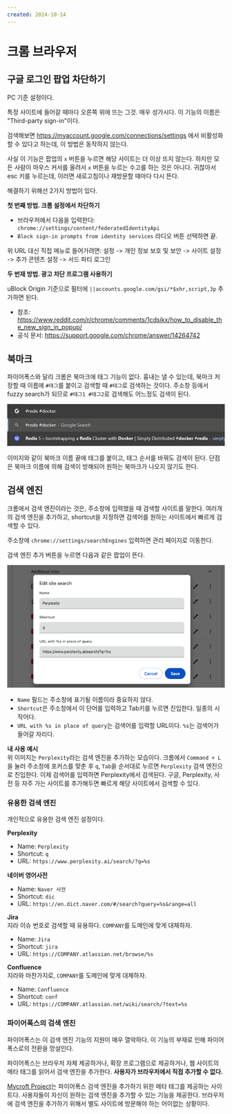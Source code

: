 ```yaml
---
created: 2024-10-14
---
```

# 크롬 브라우저

## 구글 로그인 팝업 차단하기

PC 기준 설정이다.

특정 사이트에 들어갈 때마다 오른쪽 위에 뜨는 그것. 매우 성가시다.
이 기능의 이름은 "Third-party sign-in"이다.

검색해보면 https://myaccount.google.com/connections/settings 에서 비활성화 할 수 있다고 하는데, 이 방법은 동작하지 않는다.

사실 이 기능은 팝업의 `x` 버튼을 누르면 해당 사이트는 더 이상 뜨지 않는다.
하지만 모든 사람이 마우스 커서를 올려서 `x` 버튼을 누르는 수고를 하는 것은 아니다.
귀찮아서 esc 키를 누르는데, 이러면 새로고침이나 재방문할 때마다 다시 뜬다.

해결하기 위해선 2가지 방법이 있다.

**첫 번째 방법. 크롬 설정에서 차단하기**

- 브라우저에서 다음을 입력한다: `chrome://settings/content/federatedIdentityApi`
- `Block sign-in prompts from identity services` 라디오 버튼 선택하면 끝.

위 URL 대신 직접 메뉴로 들어가려면: 설정 -> 개인 정보 보호 및 보안 -> 사이트 설정 -> 추가 콘텐츠 설정 -> 서드 파티 로그인

**두 번재 방법. 광고 차단 프로그램 사용하기**

uBlock Origin 기준으로 필터에 `||accounts.google.com/gsi/*$xhr,script,3p` 추가하면 된다.

- 참조: https://www.reddit.com/r/chrome/comments/1cdsikx/how_to_disable_the_new_sign_in_popup/
- 공식 문서: https://support.google.com/chrome/answer/14264742

## 북마크

파이어폭스와 달리 크롬은 북마크에 태그 기능이 없다.
흉내는 낼 수 있는데, 북마크 저장할 때 이름에 `#태그`를 붙이고 검색할 때 `#태그`로 검색하는 것이다.
주소창 등에서 fuzzy search가 되므로 `#태그1 #태그2`로 검색해도 어느정도 검색이 된다.

![chrome bookmarks tagging](./res/chrome-bookmarks-tagging.png)

이미지와 같이 북마크 이름 끝에 태그를 붙이고, 태그 순서를 바꿔도 검색이 된다.
단점은 북마크 이름에 의해 검색이 방해되어 원하는 북마크가 나오지 않기도 한다.

## 검색 엔진

크롬에서 검색 엔진이라는 것은, 주소창에 입력했을 때 검색할 사이트를 말한다.
여러개의 검색 엔진을 추가하고, shortcut을 지정하면 검색어를 원하는 사이트에서 빠르게 검색할 수 있다.

주소창에 `chrome://settings/searchEngines` 입력하면 관리 페이지로 이동한다.

검색 엔진 추가 버튼을 누르면 다음과 같은 팝업이 뜬다.

![chrome browser search engine addition](./res/chrome-browser-search-engine-addition.png)

- `Name` 필드는 주소창에 표기될 이름이라 중요하지 않다.
- `Shortcut`은 주소창에서 이 단어를 입력하고 Tab키를 누르면 진입한다. 일종의 시작어다.
- `URL with %s in place of query`는 검색어를 입력할 URL이다. `%s`는 검색어가 들어갈 자리다.

**내 사용 예시** \
위 이미지는 `Perplexity`라는 검색 엔진을 추가하는 모습이다.
크롬에서 `Command + L`을 눌러 주소창에 포커스를 맞춘 후 `q`, `Tab`을 순서대로 누르면 `Perplexity` 검색 엔진으로 진입한다.
이제 검색어를 입력하면 Perplexity에서 검색된다.
구글, Perplexity, 사전 등 자주 가는 사이트를 추가해두면 빠르게 해당 사이트에서 검색할 수 있다.

### 유용한 검색 엔진

개인적으로 유용한 검색 엔진 설정이다.

**Perplexity**

- Name: `Perplexity`
- Shortcut: `q`
- URL: `https://www.perplexity.ai/search/?q=%s`

**네이버 영어사전**

- Name: `Naver 사전`
- Shortcut: `dic`
- URL: `https://en.dict.naver.com/#/search?query=%s&range=all`

**Jira** \
지라 이슈 번호로 검색할 때 유용하다.
`COMPANY`를 도메인에 맞게 대체하자.

- Name: `Jira`
- Shortcut: `jira`
- URL: `https://COMPANY.atlassian.net/browse/%s`

**Confluence** \
지라와 마찬가지로, `COMPANY`를 도메인에 맞게 대체하자.

- Name: `Confluence`
- Shortcut: `conf`
- URL: `https://COMPANY.atlassian.net/wiki/search/?text=%s`

### 파이어폭스의 검색 엔진

파이어폭스는 이 검색 엔진 기능의 지원이 매우 열악하다.
이 기능의 부재로 인해 파이어폭스로의 전환을 망설인다.

파이어폭스는 브라우저 자체 제공하거나, 확장 프로그램으로 제공하거나, 웹 사이트의 메타 태그를 읽어서 검색 엔진을 추가한다.
**사용자가 브라우저에서 직접 추가할 수 없다.**

[Mycroft Project](https://mycroftproject.com/)는 파이어폭스 검색 엔진을 추가하기 위한 메타 태그를 제공하는 사이트다.
사용자들이 자신이 원하는 검색 엔진을 추가할 수 있는 기능을 제공한다.
브라우저에 검색 엔진을 추가하기 위해서 별도 사이트에 방문해야 하는 어이없는 상황이다.
